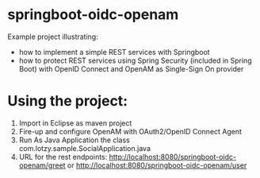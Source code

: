 # springboot-oidc-openam

Example project illustrating:

- how to implement a simple REST services with Springboot
- how to protect REST services using Spring Security (included in Spring Boot) with OpenID Connect and OpenAM as Single-Sign On provider

# Using the project:

1. Import in Eclipse as maven project
2. Fire-up and configure OpenAM with OAuth2/OpenID Connect Agent
3. Run As Java Application the class com.lotzy.sample.SocialApplication.java
4. URL for the rest endpoints:
  [http://localhost:8080/springboot-oidc-openam/greet](http://localhost:8080/springboot-oidc-openam/greet) or
  [http://localhost:8080/springboot-oidc-openam/user](http://localhost:8080/springboot-oidc-openam/user)
